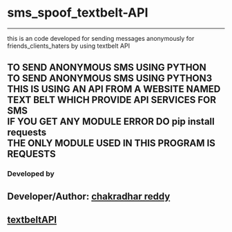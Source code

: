 # sms_spoof_textbelt-API
----------------------------------------------------------------------------------------------------
this is an code developed for sending messages anonymously for friends_clients_haters by using textbelt API

TO SEND ANONYMOUS SMS USING PYTHON<br>
TO SEND ANONYMOUS SMS USING PYTHON3<br>
THIS IS USING AN API FROM A WEBSITE NAMED TEXT BELT WHICH PROVIDE API SERVICES FOR SMS<br>
IF YOU GET ANY MODULE ERROR DO pip install requests<br>
THE ONLY MODULE USED IN THIS PROGRAM IS REQUESTS<br>
----------------------------------------------------------------------------------
### Developed by

Developer/Author: [chakradhar reddy](www.chakradharreddy.me)
--------------------------------------------------------------
## [textbeltAPI](https://textbelt.com/)
